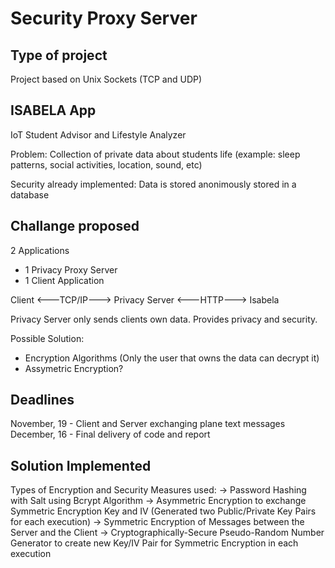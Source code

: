 # Security Proxy Server
## Type of project

Project based on Unix Sockets (TCP and UDP)

## ISABELA App

IoT Student Advisor and Lifestyle Analyzer

Problem: Collection of private data about students life (example: sleep patterns, social activities, location, sound, etc)

Security already implemented: Data is stored anonimously stored in a database

## Challange proposed

2 Applications
- 1 Privacy Proxy Server
- 1 Client Application

Client <---TCP/IP---> Privacy Server <---HTTP---> Isabela

Privacy Server only sends clients own data. Provides privacy and security.

Possible Solution: 
- Encryption Algorithms (Only the user that owns the data can decrypt it)
- Assymetric Encryption?

## Deadlines

November, 19 - Client and Server exchanging plane text messages
December, 16 - Final delivery of code and report

## Solution Implemented

Types of Encryption and Security Measures used:
    -> Password Hashing with Salt using Bcrypt Algorithm
    -> Asymmetric Encryption to exchange Symmetric Encryption Key and IV
       (Generated two Public/Private Key Pairs for each execution)
    -> Symmetric Encryption of Messages between the Server and the Client
    -> Cryptographically-Secure Pseudo-Random Number Generator to create
       new Key/IV Pair for Symmetric Encryption in each execution
